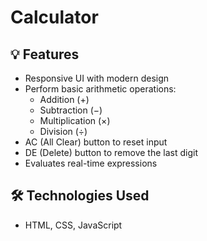 # Calculator
## 💡 Features

- Responsive UI with modern design
- Perform basic arithmetic operations:
  - Addition (+)
  - Subtraction (−)
  - Multiplication (×)
  - Division (÷)
- AC (All Clear) button to reset input
- DE (Delete) button to remove the last digit
- Evaluates real-time expressions

## 🛠️ Technologies Used

- HTML, CSS, JavaScript
